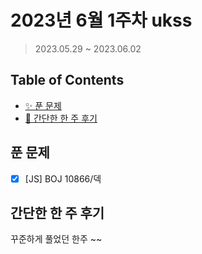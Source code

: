 # 2023년 6월 1주차 ukss

> 2023.05.29 ~ 2023.06.02

## Table of Contents

-   [✨ 푼 문제](#푼-문제)
-   [🤔 간단한 한 주 후기](#간단한-한-주-후기)

## 푼 문제

<!-- 📕 백준 : BOJ 문제번호/문제제목 e.g. BOJ 2577/숫자의 개수 -->
<!-- 📗 프로그래머스 : PRO 문제번호/문제제목 e.g. PRO 120812/최빈값 구하기 -->
<!-- 백준허브를 사용하시면 프로그래머스의 문제번호도 확인하실 수 있습니다 -->

-   [x] [JS] BOJ 10866/덱

## 간단한 한 주 후기

<!-- 한 주 후기를 간단하게 작성해주세요 ! -->

꾸준하게 풀었던 한주 ~~

